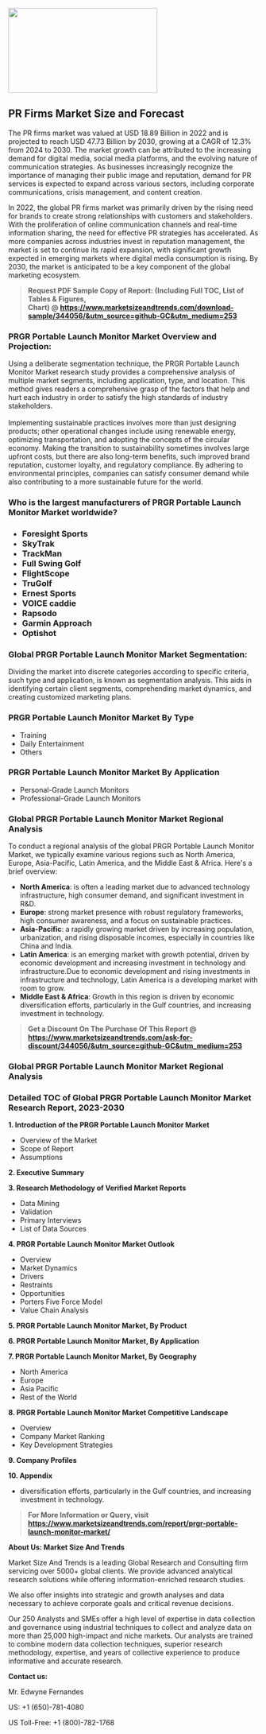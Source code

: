 <p><img class="alignnone size-medium wp-image-20088" src="https://ffe5etoiles.com/wp-content/uploads/2024/12/MST1-300x171.png" alt="" width="300" height="171" /></p><h2>PR Firms Market Size and Forecast</h2><p>The PR firms market was valued at USD 18.89 Billion in 2022 and is projected to reach USD 47.73 Billion by 2030, growing at a CAGR of 12.3% from 2024 to 2030. The market growth can be attributed to the increasing demand for digital media, social media platforms, and the evolving nature of communication strategies. As businesses increasingly recognize the importance of managing their public image and reputation, demand for PR services is expected to expand across various sectors, including corporate communications, crisis management, and content creation.</p><p>In 2022, the global PR firms market was primarily driven by the rising need for brands to create strong relationships with customers and stakeholders. With the proliferation of online communication channels and real-time information sharing, the need for effective PR strategies has accelerated. As more companies across industries invest in reputation management, the market is set to continue its rapid expansion, with significant growth expected in emerging markets where digital media consumption is rising. By 2030, the market is anticipated to be a key component of the global marketing ecosystem.</p></p><blockquote id="" class=""><strong>Request PDF Sample Copy of Report: (Including Full TOC, List of Tables &amp; Figures, Chart)&nbsp;@&nbsp;<strong><a href="https://www.marketsizeandtrends.com/download-sample/344056/&utm_source=github-GC&utm_medium=253" target="_blank">https://www.marketsizeandtrends.com/download-sample/344056/&utm_source=github-GC&utm_medium=253</a></strong></strong></blockquote><h3 id="" class="">PRGR Portable Launch Monitor Market&nbsp;Overview and Projection:</h3><p id="" class="">Using a deliberate segmentation technique, the PRGR Portable Launch Monitor Market research study provides a comprehensive analysis of multiple market segments, including application, type, and location. This method gives readers a comprehensive grasp of the factors that help and hurt each industry in order to satisfy the high standards of industry stakeholders. <br /> <br />Implementing sustainable practices involves more than just designing products; other operational changes include using renewable energy, optimizing transportation, and adopting the concepts of the circular economy. Making the transition to sustainability sometimes involves large upfront costs, but there are also long-term benefits, such improved brand reputation, customer loyalty, and regulatory compliance. By adhering to environmental principles, companies can satisfy consumer demand while also contributing to a more sustainable future for the world.</p><h3 id="" class="">Who is the largest manufacturers of&nbsp;PRGR Portable Launch Monitor Market worldwide?</h3><h3 class=""><p><ul><li>Foresight Sports </li><li> SkyTrak </li><li> TrackMan </li><li> Full Swing Golf </li><li> FlightScope </li><li> TruGolf </li><li> Ernest Sports </li><li> VOICE caddie </li><li> Rapsodo </li><li> Garmin Approach </li><li> Optishot</li></ul></p></h3><h3 id="" class="">Global&nbsp;PRGR Portable Launch Monitor Market Segmentation:</h3><p id="" class="">Dividing the market into discrete categories according to specific criteria, such type and application, is known as segmentation analysis. This aids in identifying certain client segments, comprehending market dynamics, and creating customized marketing plans.</p><h3 id="" class="">PRGR Portable Launch Monitor Market&nbsp;By Type</h3><p><p><ul><li>Training</li><li> Daily Entertainment</li><li> Others</p></li></ul></p></p><h3 id="" class="">PRGR Portable Launch Monitor Market&nbsp;By Application</h3><p class=""><p><ul><li>Personal-Grade Launch Monitors</li><li> Professional-Grade Launch Monitors</li></ul></p></p><h3 id="" class="">Global PRGR Portable Launch Monitor Market Regional Analysis</h3><p id="" class="">To conduct a regional analysis of the global PRGR Portable Launch Monitor Market, we typically examine various regions such as North America, Europe, Asia-Pacific, Latin America, and the Middle East &amp; Africa. Here's a brief overview:</p><ul><li><strong>North America</strong>: is often a leading market due to advanced technology infrastructure, high consumer demand, and significant investment in R&amp;D.</li><li><strong>Europe</strong>: strong market presence with robust regulatory frameworks, high consumer awareness, and a focus on sustainable practices.</li><li><strong>Asia-Pacific</strong>: a rapidly growing market driven by increasing population, urbanization, and rising disposable incomes, especially in countries like China and India.</li><li><strong>Latin America</strong>: is an emerging market with growth potential, driven by economic development and increasing investment in technology and infrastructure.Due to economic development and rising investments in infrastructure and technology, Latin America is a developing market with room to grow.</li><li><strong>Middle East &amp; Africa</strong>: Growth in this region is driven by economic diversification efforts, particularly in the Gulf countries, and increasing investment in technology.</li></ul><blockquote id="" class=""><strong>Get a Discount On The Purchase Of This Report @ <strong><a href="https://www.marketsizeandtrends.com/ask-for-discount/344056/&utm_source=github-GC&utm_medium=253" target="_blank">https://www.marketsizeandtrends.com/ask-for-discount/344056/&utm_source=github-GC&utm_medium=253</a></strong></strong></blockquote><h3 id="" class="">Global PRGR Portable Launch Monitor Market Regional Analysis</h3><h3 id="" class="">Detailed TOC of Global PRGR Portable Launch Monitor Market Research Report, 2023-2030</h3><p id="" class=""><strong>1. Introduction of the PRGR Portable Launch Monitor Market</strong></p><ul><li>Overview of the Market</li><li>Scope of Report</li><li>Assumptions</li></ul><p id="" class=""><strong>2. Executive Summary</strong></p><p id="" class=""><strong>3. Research Methodology of Verified Market Reports</strong></p><ul><li>Data Mining</li><li>Validation</li><li>Primary Interviews</li><li>List of Data Sources</li></ul><p id="" class=""><strong>4. PRGR Portable Launch Monitor Market Outlook</strong></p><ul><li>Overview</li><li>Market Dynamics</li><li>Drivers</li><li>Restraints</li><li>Opportunities</li><li>Porters Five Force Model</li><li>Value Chain Analysis</li></ul><p id="" class=""><strong>5. PRGR Portable Launch Monitor Market, By Product</strong></p><p id="" class=""><strong>6. PRGR Portable Launch Monitor Market, By Application</strong></p><p id="" class=""><strong>7. PRGR Portable Launch Monitor Market, By Geography</strong></p><ul><li>North America</li><li>Europe</li><li>Asia Pacific</li><li>Rest of the World</li></ul><p id="" class=""><strong>8. PRGR Portable Launch Monitor Market Competitive Landscape</strong></p><ul><li>Overview</li><li>Company Market Ranking</li><li>Key Development Strategies</li></ul><p id="" class=""><strong>9. Company Profiles</strong></p><p id="" class=""><strong>10. Appendix</strong></p><ul><li>diversification efforts, particularly in the Gulf countries, and increasing investment in technology.</li></ul><blockquote id="" class=""><strong>For More Information or Query, visit <strong><strong><a href="https://www.marketsizeandtrends.com/report/prgr-portable-launch-monitor-market/" target="_blank">https://www.marketsizeandtrends.com/report/prgr-portable-launch-monitor-market/</a></strong></strong></strong></blockquote><p id="" class=""><strong>About Us: Market Size And Trends</strong></p><p id="" class="">Market Size And Trends is a leading Global Research and Consulting firm servicing over 5000+ global clients. We provide advanced analytical research solutions while offering information-enriched research studies.</p><p id="" class="">We also offer insights into strategic and growth analyses and data necessary to achieve corporate goals and critical revenue decisions.</p><p id="" class="">Our 250 Analysts and SMEs offer a high level of expertise in data collection and governance using industrial techniques to collect and analyze data on more than 25,000 high-impact and niche markets. Our analysts are trained to combine modern data collection techniques, superior research methodology, expertise, and years of collective experience to produce informative and accurate research.</p><p id="" class=""><strong>Contact us:</strong></p><p id="" class="">Mr. Edwyne Fernandes</p><p id="" class="">US: +1 (650)-781-4080</p><p id="" class="">US Toll-Free: +1 (800)-782-1768</p>
